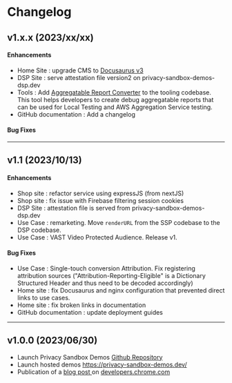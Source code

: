 # Changelog

## v1.x.x (2023/xx/xx)

#### Enhancements
- Home Site : upgrade CMS to [Docusaurus v3](https://docusaurus.io/blog/releases/3.0)
- DSP Site : serve attestation file version2 on privacy-sandbox-demos-dsp.dev
- Tools : Add [Aggregatable Report Converter](https://github.com/privacysandbox/privacy-sandbox-demos/tree/main/tools/aggregatable_report_converter) to the tooling codebase. This tool helps developers to create debug aggregatable reports that can be used for Local Testing and AWS Aggregation Service testing.
- GitHub documentation : Add a changelog

#### Bug Fixes


---

## v1.1 (2023/10/13)

#### Enhancements
- Shop site  : refactor service using expressJS (from nextJS)
- Shop site : fix issue with Firebase filtering session cookies
- DSP Site : attestation file is served from privacy-sandbox-demos-dsp.dev
- Use Case : remarketing. Move `renderURL` from the SSP codebase to the DSP codebase.
- Use Case : VAST Video Protected Audience. Release v1.


#### Bug Fixes
- Use Case : Single-touch conversion Attribution. Fix registering attribution sources ("Attribution-Reporting-Eligible" is a Dictionary Structured Header and thus need to be decoded accordingly)
- Home site : fix Docusaurus and nginx configuration that prevented direct links to use cases.
- Home site : fix broken links in documentation
- GitHub documentation : update deployment guides

---

## v1.0.0 (2023/06/30)
- Launch Privacy Sandbox Demos [Github Repository](https://github.com/privacysandbox/privacy-sandbox-demos)
- Launch hosted demos [https://privacy-sandbox-demos.dev/ ](https://privacy-sandbox-demos.dev/)
- Publication of a [blog post ](https://developer.chrome.com/blog/privacy-sandbox-demos/)on [developers.chrome.com](http://developers.chrome.com/)
